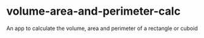 # volume-area-and-perimeter-calc
An app to calculate the volume, area and perimeter of a rectangle or cuboid
